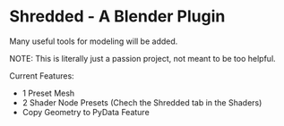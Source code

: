 # Shredded - A Blender Plugin

Many useful tools for modeling will be added.

NOTE: This is literally just a passion project, not meant to be too helpful.

Current Features:
* 1 Preset Mesh
* 2 Shader Node Presets (Chech the Shredded tab in the Shaders)
* Copy Geometry to PyData Feature